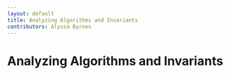 ```yaml
---
layout: default
title: Analyzing Algorithms and Invariants
contributors: Alyssa Byrnes
---
```


# Analyzing Algorithms and Invariants

